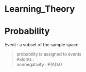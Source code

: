 Learning_Theory
======================
# Probability
Event : a subset of the sample space
> probability is assigned to events   
Axioms :   
> nonnegativity : P(A)$\geq$0
